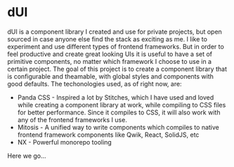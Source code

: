 # dUI

dUI is a component library I created and use for private projects, but open sourced in case anyone else find the stack as exciting as me. I like to experiment and use different types of frontend frameworks. But in order to feel productive and create great looking UIs it is useful to have a set of primitive components, no matter which framework I choose to use in a certain project. The goal of this project is to create a component library that is configurable and theamable, with global styles and components with good defaults. The techonologies used, as of right now, are:

- Panda CSS - Inspired a lot by Stitches, which I have used and loved while creating a component library at work, while compiling to CSS files for better performance. Since it compiles to CSS, it will also work with any of the frontend frameworks I use.
- Mitosis - A unified way to write components which compiles to native frontend framework components like Qwik, React, SolidJS, etc
- NX - Powerful monorepo tooling

Here we go...
